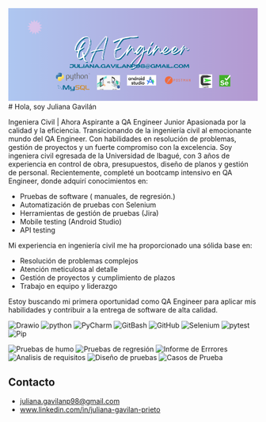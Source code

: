 <img decoding="async" src="https://github.com/JulianaGavilan/JulianaGavilan/blob/main/Portada%20de%20Facebook%20Frase%20Motivacional%20Retro%20Rosa%20Rojo%20(2).png">
# Hola, soy Juliana Gavilán 

Ingeniera Civil | Ahora Aspirante a QA Engineer Junior
Apasionada por la calidad y la eficiencia. Transicionando de la ingeniería civil al emocionante mundo del QA Engineer. Con habilidades en resolución de problemas, gestión de proyectos y un fuerte compromiso con la excelencia.
Soy ingeniera civil egresada de la Universidad de Ibagué, con 3 años de experiencia en control de obra, presupuestos, diseño de planos y gestión de personal. Recientemente, completé un bootcamp intensivo en QA Engineer, donde adquirí conocimientos en:

* Pruebas de software ( manuales, de regresión.)
* Automatización de pruebas con Selenium 
* Herramientas de gestión de pruebas (Jira)
* Mobile testing (Android Studio)
* API testing 

Mi experiencia en ingeniería civil me ha proporcionado una sólida base en:

* Resolución de problemas complejos
* Atención meticulosa al detalle
* Gestión de proyectos y cumplimiento de plazos
* Trabajo en equipo y liderazgo

Estoy buscando mi primera oportunidad como QA Engineer para aplicar mis habilidades y contribuir a la entrega de software de alta calidad.


<img decoding="async" 
     src="https://img.shields.io/badge/DevTools-FADADD?style=for-the-badge&logo=Drawio&logoColor=white" 
     alt="Drawio"/>
<img decoding="async" 
     src="https://img.shields.io/badge/Python-E6E6FA?style=for-the-badge&logo=python&logoColor=white" 
     alt="python"/>
<img decoding="async" 
     src="https://img.shields.io/badge/PyCharm-B2E0F7?&style=for-the-badge&logo=PyCharm&logoColor=white" 
     alt="PyCharm"/>
<img decoding="async" 
     src="https://img.shields.io/badge/Git_Bash-FFFACD?&style=for-the-badge&logo=GitBash&logoColor=white" 
     alt="GitBash"/>
<img decoding="async" 
     src="https://img.shields.io/badge/GitHub-C1F0DC?&style=for-the-badge&logo=GitHub&logoColor=white" 
     alt="GitHub"/>
<img decoding="async"
     src="https://img.shields.io/badge/Selenium-FFDAB9?style=for-the-badge&logo=Selenium&logoColor=white" 
     alt="Selenium"/>
<img decoding="async" 
     src="https://img.shields.io/badge/Pytest-AEDFF7?style=for-the-badge&logo=pytest&logoColor=white" 
     alt="pytest"/>
<img decoding="async"
     src="https://img.shields.io/badge/Pip-FFB6B9?style=for-the-badge&logo=Pip&logoColor=white" 
     alt="Pip"/>

<img decoding="async" 
     src="https://img.shields.io/badge/Pruebas de humo-FADADD?style=for-the-badge&logo=prueba&logoColor=white" 
     alt="Pruebas de humo"/>
<img decoding="async" 
     src="https://img.shields.io/badge/Pruebas de regresión-E6E6FA?style=for-the-badge&logo=prueba&logoColor=white" 
     alt="Pruebas de regresión"/>
<img decoding="async" 
     src="https://img.shields.io/badge/Informe de Errrores-B2E0F7?&style=for-the-badge&logo=informe&logoColor=white" 
     alt="Informe de Errrores"/>
<img decoding="async" 
     src="https://img.shields.io/badge/Analisis de requisitos-FFFACD?&style=for-the-badge&logo=a&logoColor=white" 
     alt="Analisis de requisitos"/>
<img decoding="async" 
     src="https://img.shields.io/badge/Diseño de pruebas-C1F0DC?&style=for-the-badge&logo=Diseño de pruebas&logoColor=white" 
     alt="Diseño de pruebas"/>
<img decoding="async"
     src="https://img.shields.io/badge/Casos de Prueba-FFDAB9?style=for-the-badge&logo=Casos de Prueba&logoColor=white" 
     alt="Casos de Prueba"/>
  
## Contacto

* juliana.gavilanp98@gmail.com
* www.linkedin.com/in/juliana-gavilan-prieto
